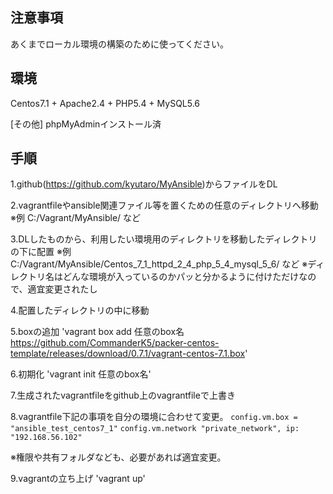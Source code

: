 ## 注意事項

あくまでローカル環境の構築のために使ってください。

## 環境

Centos7.1 + Apache2.4 + PHP5.4 + MySQL5.6

[その他]
phpMyAdminインストール済

## 手順

1.github(https://github.com/kyutaro/MyAnsible)からファイルをDL

2.vagrantfileやansible関連ファイル等を置くための任意のディレクトリへ移動
※例 C:/Vagrant/MyAnsible/ など

3.DLしたものから、利用したい環境用のディレクトリを移動したディレクトリの下に配置
※例 C:/Vagrant/MyAnsible/Centos_7_1_httpd_2_4_php_5_4_mysql_5_6/ など
※ディレクトリ名はどんな環境が入っているのかパッと分かるように付けただけなので、適宜変更されたし

4.配置したディレクトリの中に移動

5.boxの追加
'vagrant box add 任意のbox名 https://github.com/CommanderK5/packer-centos-template/releases/download/0.7.1/vagrant-centos-7.1.box'

6.初期化
'vagrant init 任意のbox名'

7.生成されたvagrantfileをgithub上のvagrantfileで上書き

8.vagrantfile下記の事項を自分の環境に合わせて変更。
`config.vm.box = "ansible_test_centos7_1"`
`config.vm.network "private_network", ip: "192.168.56.102"`

※権限や共有フォルダなども、必要があれば適宜変更。

9.vagrantの立ち上げ
'vagrant up'
